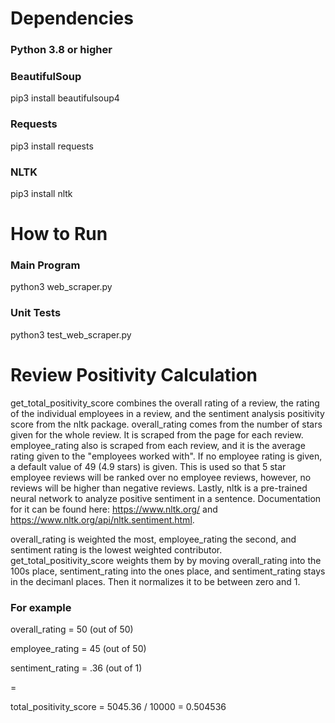 <h1>Dependencies</h1>

<h3>Python 3.8 or higher</h3>

<h3>BeautifulSoup</h3>

pip3 install beautifulsoup4

<h3>Requests</h3>

pip3 install requests

<h3>NLTK</h3>

pip3 install nltk



<h1>How to Run</h1>

<h3>Main Program</h3>

python3 web_scraper.py

<h3>Unit Tests</h3>

python3 test_web_scraper.py


<h1>Review Positivity Calculation</h1>

  get_total_positivity_score combines the overall rating of a review, the rating of the individual employees in a review, and the sentiment analysis positivity score from the nltk package. overall_rating comes from the number of stars given for the whole review. It is scraped from the page for each review. employee_rating also is scraped from each review, and it is the average rating given to the "employees worked with". If no employee rating is given, a default value of 49 (4.9 stars) is given. This is used so that 5 star employee reviews will be ranked over no employee reviews, however, no reviews will be higher than negative reviews. Lastly, nltk is a pre-trained neural network to analyze positive sentiment in a sentence. Documentation for it can be found here: https://www.nltk.org/ and https://www.nltk.org/api/nltk.sentiment.html.
  

  overall_rating is weighted the most, employee_rating the second, and sentiment rating is the lowest weighted contributor. get_total_positivity_score weights them by by moving overall_rating into the 100s place, sentiment_rating into the ones place, and sentiment_rating stays in the decimanl places. 
  Then it normalizes it to be between zero and 1. 

<h3>For example</h3>

overall_rating = 50 (out of 50)

employee_rating = 45 (out of 50)

sentiment_rating = .36 (out of 1)

=

total_positivity_score = 5045.36 / 10000 = 0.504536